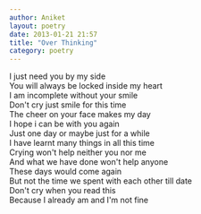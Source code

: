 ```yaml
---
author: Aniket
layout: poetry
date: 2013-01-21 21:57
title: "Over Thinking"
category: poetry
---
```

I just need you by my side  
You will always be locked inside my heart  
I am incomplete without your smile  
Don't cry just smile for this time  
The cheer on your face makes my day  
I hope i can be with you again  
Just one day or maybe just for a while  
I have learnt many things in all this time  
Crying won't help neither you nor me  
And what we have done won't help anyone  
These days would come again  
But not the time we spent with each other till date  
Don't cry when you read this  
Because I already am and I'm not fine